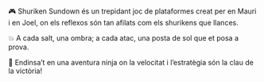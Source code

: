 🎮 Shuriken Sundown és un trepidant joc de plataformes creat per en Mauri i en Joel, on els reflexos són tan afilats com els shurikens que llances.

💥 A cada salt, una ombra; a cada atac, una posta de sol que et posa a prova.

🌇 Endinsa’t en una aventura ninja on la velocitat i l’estratègia són la clau de la victòria!
